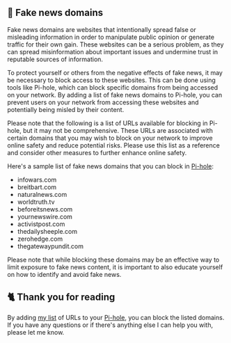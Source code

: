 ## 📰 Fake news domains
Fake news domains are websites that intentionally spread false or misleading information in order to manipulate public opinion or generate traffic for their own gain.
These websites can be a serious problem, as they can spread misinformation about important issues and undermine trust in reputable sources of information.

To protect yourself or others from the negative effects of fake news, it may be necessary to block access to these websites.
This can be done using tools like Pi-hole, which can block specific domains from being accessed on your network.
By adding a list of fake news domains to Pi-hole, you can prevent users on your network from accessing these websites and potentially being misled by their content.

Please note that the following is a list of URLs available for blocking in Pi-hole, but it may not be comprehensive.
These URLs are associated with certain domains that you may wish to block on your network to improve online safety and reduce potential risks.
Please use this list as a reference and consider other measures to further enhance online safety.

Here's a sample list of fake news domains that you can block in [Pi-hole](../What%20is%20Pi-hole.md):
- infowars.com
- breitbart.com
- naturalnews.com
- worldtruth.tv
- beforeitsnews.com
- yournewswire.com
- activistpost.com
- thedailysheeple.com
- zerohedge.com
- thegatewaypundit.com

Please note that while blocking these domains may be an effective way to limit exposure to fake news content, it is important to also educate yourself on how to identify and avoid fake news.

## 🐈 Thank you for reading
By adding [my list](https://github.com/sefinek24/PiHole-Blocklist-Collection/blob/main/List.md) of URLs to your [Pi-hole](../What%20is%20Pi-hole.md), you can block the listed domains.
If you have any questions or if there's anything else I can help you with, please let me know.